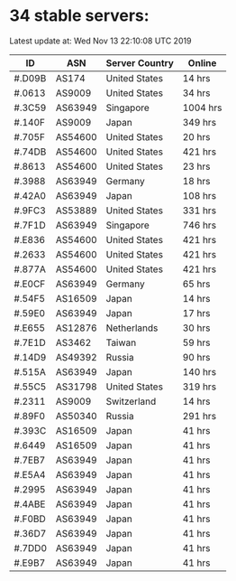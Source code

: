 # 34 stable servers:

Latest update at: Wed Nov 13 22:10:08 UTC 2019

| ID | ASN | Server Country | Online |
| -- | --- | -------------- | ------ |
| #.D09B | AS174 | United States | 14 hrs |
| #.0613 | AS9009 | United States | 34 hrs |
| #.3C59 | AS63949 | Singapore | 1004 hrs |
| #.140F | AS9009 | Japan | 349 hrs |
| #.705F | AS54600 | United States | 20 hrs |
| #.74DB | AS54600 | United States | 421 hrs |
| #.8613 | AS54600 | United States | 23 hrs |
| #.3988 | AS63949 | Germany | 18 hrs |
| #.42A0 | AS63949 | Japan | 108 hrs |
| #.9FC3 | AS53889 | United States | 331 hrs |
| #.7F1D | AS63949 | Singapore | 746 hrs |
| #.E836 | AS54600 | United States | 421 hrs |
| #.2633 | AS54600 | United States | 421 hrs |
| #.877A | AS54600 | United States | 421 hrs |
| #.E0CF | AS63949 | Germany | 65 hrs |
| #.54F5 | AS16509 | Japan | 14 hrs |
| #.59E0 | AS63949 | Japan | 17 hrs |
| #.E655 | AS12876 | Netherlands | 30 hrs |
| #.7E1D | AS3462 | Taiwan | 59 hrs |
| #.14D9 | AS49392 | Russia | 90 hrs |
| #.515A | AS63949 | Japan | 140 hrs |
| #.55C5 | AS31798 | United States | 319 hrs |
| #.2311 | AS9009 | Switzerland | 14 hrs |
| #.89F0 | AS50340 | Russia | 291 hrs |
| #.393C | AS16509 | Japan | 41 hrs |
| #.6449 | AS16509 | Japan | 41 hrs |
| #.7EB7 | AS63949 | Japan | 41 hrs |
| #.E5A4 | AS63949 | Japan | 41 hrs |
| #.2995 | AS63949 | Japan | 41 hrs |
| #.4ABE | AS63949 | Japan | 41 hrs |
| #.F0BD | AS63949 | Japan | 41 hrs |
| #.36D7 | AS63949 | Japan | 41 hrs |
| #.7DD0 | AS63949 | Japan | 41 hrs |
| #.E9B7 | AS63949 | Japan | 41 hrs |

